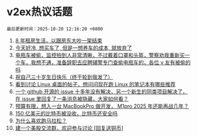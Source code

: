 # v2ex热议话题

`最后更新时间：2025-10-20 12:16:20 +0800`

1. [8 年租房生活，以跟房东大吵一架结束](https://www.v2ex.com/t/1166739)
1. [今天好冷, 想买车了, 但是一想养车的成本, 就放弃了](https://www.v2ex.com/t/1166854)
1. [电瓶车被偷，监控拍到人非常清晰，不过戴着口罩和头盔，警察劝我重新买一个车，我想不通，准备辞职去应聘辅警专门查偷电瓶车的，各位 v 友有被偷的吗](https://www.v2ex.com/t/1166847)
1. [祝自己三十岁生日快乐（终于轮到我发了）](https://www.v2ex.com/t/1166860)
1. [看到讨论 Linux 桌面的帖子，想问问现在跑 Linux 的笔记本有哪些推荐](https://www.v2ex.com/t/1166736)
1. [一个 github 开源的 issue 十多年没有解决，另一个新生的同类项目解决了，在 issue 里回复了一条消息被隐藏，大家如何看？](https://www.v2ex.com/t/1166845)
1. [预算有限，想入一台 MacBookPro 做开发， M1pro 2025 年还能再战几年？](https://www.v2ex.com/t/1166804)
1. [150 亿美元的比特币被没收，比特币还安全吗](https://www.v2ex.com/t/1166772)
1. [为什么喜欢跑马拉松？](https://www.v2ex.com/t/1166822)
1. [建一个美股交流群，欢迎参与讨论 [回复送铜币]](https://www.v2ex.com/t/1166916)

